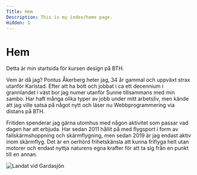 ```yaml
---
Title: Hem
Description: This is my index/home page.
Hidden: 1
---
```


Hem
==========================

Detta är min startsida för kursen design på BTH.

Vem är då jag? Pontus Åkerberg heter jag, 34 år gammal och uppväxt strax utanför Karlstad. Efter att ha bott och jobbat i ca ett decennium i grannlandet i väst bor jag numer utanför Sunne tillsammans med min sambo. Har haft många olika typer av jobb under mitt arbetsliv, men kände att jag ville satsa på något nytt och läser nu Webbprogrammering via distans på BTH.

Fritiden spenderar jag gärna utomhus med någon aktivitet som passar vad dagen har att erbjuda. Har sedan 2011 hållit på med flygsport i form av fallskärmshoppning och skärmflygning, men sedan 2019 är jag endast aktiv inom skärmflyg. Det är en oerhörd frihetskänsla att kunna friflyga helt utan motorer och endast nyttja naturens egna krafter för att ta sig från en punkt till en annan.

<div class="img-wrapper">
<img src="%base_url%/image/me_italy.jpg" class="garda" alt="Landat vid Gardasjön">
</div>